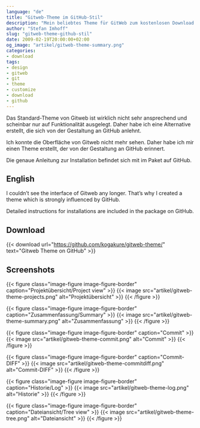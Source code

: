 ```yaml
---
language: "de"
title: "Gitweb-Theme im GitHub-Stil"
description: "Mein beliebtes Theme für GitWeb zum kostenlosen Download. So sieht GitWeb GitHub etwas ähnlicher und ist nicht mehr so hässlich."
author: "Stefan Imhoff"
slug: "gitweb-theme-github-stil"
date: 2009-02-19T20:00:00+02:00
og_image: "artikel/gitweb-theme-summary.png"
categories:
- download
tags:
- design
- gitweb
- git
- theme
- customize
- download
- github
---
```


Das Standard-Theme von Gitweb ist wirklich nicht sehr ansprechend und scheinbar nur auf Funktionalität ausgelegt. Daher habe ich eine Alternative erstellt, die sich von der Gestaltung an GitHub anlehnt.

Ich konnte die Oberfläche von Gitweb nicht mehr sehen. Daher habe ich mir einen Theme erstellt, der von der Gestaltung an GitHub erinnert.

Die genaue Anleitung zur Installation befindet sich mit im Paket auf GitHub.

## English

I couldn’t see the interface of Gitweb any longer. That’s why I created a theme which is strongly influenced by GitHub.

Detailed instructions for installations are included in the package on GitHub.

## Download

{{< download url="https://github.com/kogakure/gitweb-theme/" text="Gitweb Theme on GitHub" >}}

## Screenshots

{{< figure class="image-figure image-figure-border" caption="Projektübersicht/Project view" >}}
{{< image src="artikel/gitweb-theme-projects.png" alt="Projektübersicht" >}}
{{< /figure >}}

{{< figure class="image-figure image-figure-border" caption="Zusammenfassung/Summary" >}}
{{< image src="artikel/gitweb-theme-summary.png" alt="Zusammenfassung" >}}
{{< /figure >}}

{{< figure class="image-figure image-figure-border" caption="Commit" >}}
{{< image src="artikel/gitweb-theme-commit.png" alt="Commit" >}}
{{< /figure >}}

{{< figure class="image-figure image-figure-border" caption="Commit-DIFF" >}}
{{< image src="artikel/gitweb-theme-commitdiff.png" alt="Commit-DIFF" >}}
{{< /figure >}}

{{< figure class="image-figure image-figure-border" caption="Historie/Log" >}}
{{< image src="artikel/gitweb-theme-log.png" alt="Historie" >}}
{{< /figure >}}

{{< figure class="image-figure image-figure-border" caption="Dateiansicht/Tree view" >}}
{{< image src="artikel/gitweb-theme-tree.png" alt="Dateiansicht" >}}
{{< /figure >}}
